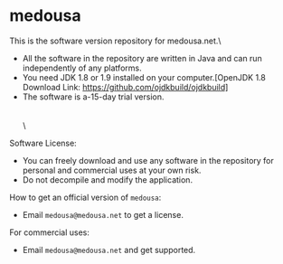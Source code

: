 # medousa
This is the software version repository for medousa.net.\
- All the software in the repository are written in Java and can run independently of any platforms.
- You need JDK 1.8 or 1.9 installed on your computer.[OpenJDK 1.8 Download Link: https://github.com/ojdkbuild/ojdkbuild]
- The software is a-15-day trial version.
\
\
\
\\

Software License:
- You can freely download and use any software in the repository for personal and commercial uses at your own risk.
- Do not decompile and modify the application.


How to get an official version of `medousa`:
- Email `medousa@medousa.net` to get a license.



For commercial uses:
- Email `medousa@medousa.net` and get supported.
